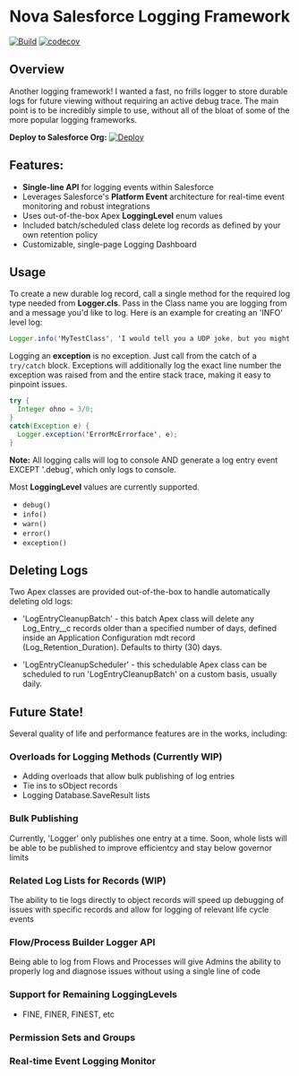 # Nova Salesforce Logging Framework
[![Build](https://github.com/SeeSharpist/Nova-Salesforce-Logger/actions/workflows/build.yml/badge.svg)](https://github.com/SeeSharpist/Nova-Salesforce-Logger/actions/workflows/build.yml)
[![codecov](https://codecov.io/gh/SeeSharpist/Nova-Salesforce-Logger/branch/main/graph/badge.svg?token=4EJQHWO065)](https://codecov.io/gh/SeeSharpist/Nova-Salesforce-Logger)

## Overview

Another logging framework! I wanted a fast, no frills logger to store durable logs for future viewing without requiring an active debug trace. The main point is to be incredibly simple to use, without all of the bloat of some of the more popular logging frameworks.   

**Deploy to Salesforce Org:**
[![Deploy](https://raw.githubusercontent.com/afawcett/githubsfdeploy/master/deploy.png)](https://githubsfdeploy.herokuapp.com/?owner=seesharpist&repo=Nova-Salesforce-Logger&ref=main)

## Features: ##
 - **Single-line API** for logging events within Salesforce
 - Leverages Salesforce's **Platform Event** architecture for real-time event monitoring and robust integrations 
 - Uses out-of-the-box Apex **LoggingLevel** enum values
 - Included batch/scheduled class delete log records as defined by your own retention policy
 - Customizable, single-page Logging Dashboard  


## Usage

To create a new durable log record, call a single method for the required log type needed from **Logger.cls**. Pass in the Class name you are logging from and a message you'd like to log. Here is an example for creating an 'INFO' level log:

```java
Logger.info('MyTestClass', 'I would tell you a UDP joke, but you might not get it.');
```
Logging an **exception** is no exception. Just call from the catch of a `try/catch` block. Exceptions will additionally log the exact line number the exception was raised from and the entire stack trace, making it easy to pinpoint issues.

```java
try {
  Integer ohno = 3/0;
}
catch(Exception e) {
  Logger.exception('ErrorMcErrorface', e);
}
```
**Note:** All logging calls will log to console AND generate a log entry event EXCEPT '.debug', which only logs to console.

Most **LoggingLevel** values are currently supported.
* `debug()`
* `info()`
* `warn()`
* `error()`
* `exception()`

## Deleting Logs
Two Apex classes are provided out-of-the-box to handle automatically deleting old logs:

 - 'LogEntryCleanupBatch' - this batch Apex class will delete any Log_Entry__c records older than a specified number of days, defined inside an Application Configuration mdt record (Log_Retention_Duration). Defaults to thirty (30) days.

 - 'LogEntryCleanupScheduler' - this schedulable Apex class can be scheduled to run 'LogEntryCleanupBatch' on a custom basis, usually daily.


## Future State!

Several quality of life and performance features are in the works, including:

### Overloads for Logging Methods (Currently WIP)

- Adding overloads that allow bulk publishing of log entries
- Tie ins to sObject records
- Logging Database.SaveResult lists

### Bulk Publishing
Currently, 'Logger' only publishes one entry at a time. Soon, whole lists will be able to be published to improve efficientcy and stay below governor limits

### Related Log Lists for Records (WIP)
The ability to tie logs directly to object records will speed up debugging of issues with specific records and allow for logging of relevant life cycle events

### Flow/Process Builder Logger API
Being able to log from Flows and Processes will give Admins the ability to properly log and diagnose issues without using a single line of code

### Support for Remaining LoggingLevels
 - FINE, FINER, FINEST, etc

### Permission Sets and Groups

### Real-time Event Logging Monitor